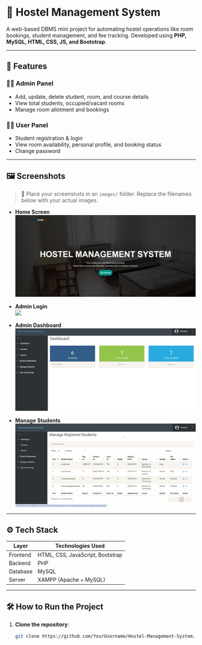 # 🏡 Hostel Management System

A web-based DBMS mini project for automating hostel operations like room bookings, student management, and fee tracking. Developed using **PHP, MySQL, HTML, CSS, JS, and Bootstrap**.

---

## 📌 Features

### 🧑‍💼 Admin Panel
- Add, update, delete student, room, and course details
- View total students, occupied/vacant rooms
- Manage room allotment and bookings

### 👨‍🎓 User Panel
- Student registration & login
- View room availability, personal profile, and booking status
- Change password

---

## 🖼️ Screenshots

> 📁 Place your screenshots in an `images/` folder. Replace the filenames below with your actual images.

- **Home Screen**  
  ![](https://github.com/Manujk-123/Hostel-Management-System/blob/5528e1955b93df90998ce232fa6c476d7c1dbed3/screenshots/home%20page.png)

- **Admin Login**  
  ![]([images/admin_login.png](https://github.com/Manujk-123/Hostel-Management-System/blob/5528e1955b93df90998ce232fa6c476d7c1dbed3/screenshots/Admin%20login.png))

- **Admin Dashboard**  
  ![](https://github.com/Manujk-123/Hostel-Management-System/blob/5528e1955b93df90998ce232fa6c476d7c1dbed3/screenshots/Admin%20dashboard.png)

- **Manage Students**  
  ![](https://github.com/Manujk-123/Hostel-Management-System/blob/5528e1955b93df90998ce232fa6c476d7c1dbed3/screenshots/manage%20student.png)

---

## ⚙️ Tech Stack

| Layer      | Technologies Used                |
|------------|----------------------------------|
| Frontend   | HTML, CSS, JavaScript, Bootstrap |
| Backend    | PHP                              |
| Database   | MySQL                            |
| Server     | XAMPP (Apache + MySQL)           |

---

## 🛠️ How to Run the Project

1. **Clone the repository**:
   ```bash
   git clone https://github.com/YourUsername/Hostel-Management-System.git
